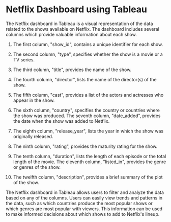 <h1> Netflix Dashboard using Tableau </h1>

The Netflix dashboard in Tableau is a visual representation of the data related to the shows available on Netflix. The dashboard includes several columns which provide valuable information about each show.

1. The first column, "show_id", contains a unique identifier for each show.
2. The second column, "type", specifies whether the show is a movie or a TV series.
3. The third column, "title", provides the name of the show.
4. The fourth column, "director", lists the name of the director(s) of the show.
5. The fifth column, "cast", provides a list of the actors and actresses who appear in the show.

6. The sixth column, "country", specifies the country or countries where the show was produced. The seventh column, "date_added", provides the date when the show was added to Netflix.
7. The eighth column, "release_year", lists the year in which the show was originally released.

8. The ninth column, "rating", provides the maturity rating for the show.
9. The tenth column, "duration", lists the length of each episode or the total length of the movie. The eleventh column, "listed_in", provides the genre or genres of the show.
10. The twelfth column, "description", provides a brief summary of the plot of the show.

The Netflix dashboard in Tableau allows users to filter and analyze the data based on any of the columns. Users can easily view trends and patterns in the data, such as which countries produce the most popular shows or which genres are most popular with viewers. This information can be used to make informed decisions about which shows to add to Netflix's lineup.
